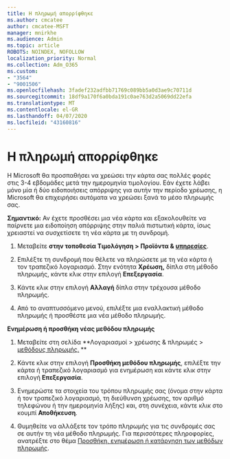 ```yaml
---
title: Η πληρωμή απορρίφθηκε
ms.author: cmcatee
author: cmcatee-MSFT
manager: mnirkhe
ms.audience: Admin
ms.topic: article
ROBOTS: NOINDEX, NOFOLLOW
localization_priority: Normal
ms.collection: Adm_O365
ms.custom:
- "3564"
- "9001506"
ms.openlocfilehash: 3fadef232adfbb71769c089bb5a0d3ae9c70711d
ms.sourcegitcommit: 18df9a170f6a0bda191c0ae763d2a5069dd22efa
ms.translationtype: MT
ms.contentlocale: el-GR
ms.lasthandoff: 04/07/2020
ms.locfileid: "43160816"
---
```

# <a name="payment-declined"></a>Η πληρωμή απορρίφθηκε

Η Microsoft θα προσπαθήσει να χρεώσει την κάρτα σας πολλές φορές στις 3-4 εβδομάδες μετά την ημερομηνία τιμολογίου.  Εάν έχετε λάβει μόνο μία ή δύο ειδοποιήσεις απόρριψης για αυτήν την περίοδο χρέωσης, η Microsoft θα επιχειρήσει αυτόματα να χρεώσει ξανά το μέσο πληρωμής σας.  

**Σημαντικό:** Αν έχετε προσθέσει μια νέα κάρτα και εξακολουθείτε να παίρνετε μια ειδοποίηση απόρριψης στην παλιά πιστωτική κάρτα, ίσως χρειαστεί να συσχετίσετε τη νέα κάρτα με τη συνδρομή.

1. Μεταβείτε **στην τοποθεσία Τιμολόγηση > Προϊόντα & [υπηρεσίες](https://go.microsoft.com/fwlink/p/?linkid=842054)**.

2. Επιλέξτε τη συνδρομή που θέλετε να πληρώσετε με τη νέα κάρτα ή τον τραπεζικό λογαριασμό. Στην ενότητα **Χρέωση,** δίπλα στη μέθοδο πληρωμής, κάντε κλικ στην επιλογή **Επεξεργασία**.

3. Κάντε κλικ στην επιλογή **Αλλαγή** δίπλα στην τρέχουσα μέθοδο πληρωμής.

4. Από το αναπτυσσόμενο μενού, επιλέξτε μια εναλλακτική μέθοδο πληρωμής ή προσθέστε μια νέα μέθοδο πληρωμής.

**Ενημέρωση ή προσθήκη νέας μεθόδου πληρωμής**

1. Μεταβείτε στη σελίδα **Λογαριασμοί > χρέωσης & πληρωμές > [μεθόδους πληρωμής.](https://go.microsoft.com/fwlink/p/?linkid=2018806) **

2. Κάντε κλικ στην επιλογή **Προσθήκη μεθόδου πληρωμής**, επιλέξτε την κάρτα ή τραπεζικό λογαριασμό για ενημέρωση και κάντε κλικ στην επιλογή **Επεξεργασία**.

3. Ενημερώστε τα στοιχεία του τρόπου πληρωμής σας (όνομα στην κάρτα ή τον τραπεζικό λογαριασμό, τη διεύθυνση χρέωσης, τον αριθμό τηλεφώνου ή την ημερομηνία λήξης) και, στη συνέχεια, κάντε κλικ στο κουμπί **Αποθήκευση**.

4. Θυμηθείτε να αλλάξετε τον τρόπο πληρωμής για τις συνδρομές σας σε αυτήν τη νέα μέθοδο πληρωμής. Για περισσότερες πληροφορίες, ανατρέξτε στο θέμα [Προσθήκη, ενημέρωση ή κατάργηση των μεθόδων πληρωμής](https://go.microsoft.com/fwlink/?linkid=2118133). 
